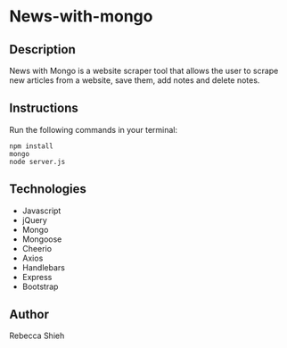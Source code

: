 # News-with-mongo

## Description

News with Mongo is a website scraper tool that allows the user to scrape new articles from a website, save them, add notes and delete notes. 

## Instructions

Run the following commands in your terminal:

```
npm install
mongo
node server.js

```

## Technologies

- Javascript
- jQuery
- Mongo
- Mongoose
- Cheerio
- Axios
- Handlebars
- Express
- Bootstrap

## Author

Rebecca Shieh
